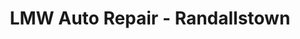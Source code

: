 ---
title: "LMW Auto Repair - Randallstown"
url: /randallstown/lmw-auto-repair-randallstown/
shop: car repair
---